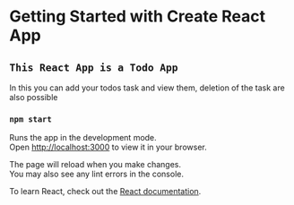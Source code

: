 # Getting Started with Create React App

## `This React App is a Todo App`

In this you can add your todos task and view them, deletion of the task are also possible
### `npm start`

Runs the app in the development mode.\
Open [http://localhost:3000](http://localhost:3000) to view it in your browser.

The page will reload when you make changes.\
You may also see any lint errors in the console.


To learn React, check out the [React documentation](https://reactjs.org/).

